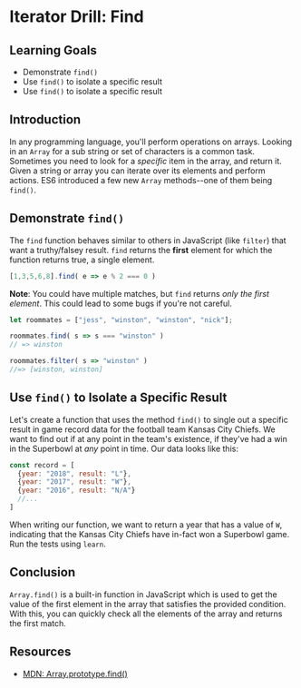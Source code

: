 # Iterator Drill: Find

## Learning Goals

* Demonstrate `find()`
* Use `find()` to isolate a specific result
* Use `find()` to isolate a specific result

## Introduction

In any programming language, you'll perform operations on arrays. Looking in
an `Array` for a sub string or set of characters is a common task. Sometimes
you need to look for a _specific_ item in the array, and return it. Given a
string or array you can iterate over its elements and perform actions. ES6
introduced a few new `Array` methods--one of them being `find()`.

## Demonstrate `find()`

The `find` function behaves similar to others in JavaScript (like `filter`)
that want a truthy/falsey result. `find` returns the **first**
element for which the function returns true, a single element.

```js
[1,3,5,6,8].find( e => e % 2 === 0 )
```

**Note**: You could have multiple matches, but `find` returns _only the first
element_. This could lead to some bugs if you're not careful.

```js
let roommates = ["jess", "winston", "winston", "nick"];

roommates.find( s => s === "winston" )
// => winston

roommates.filter( s => "winston" )
//=> [winston, winston]
```

## Use `find()` to Isolate a Specific Result

Let's create a function that uses the method `find()` to single out a specific
result in game record data for the football team Kansas City Chiefs. We want to
find out if at any point in the team's existence, if they've had a win in the
Superbowl at _any_ point in time. Our data looks like this:

```js
const record = [
  {year: "2018", result: "L"},
  {year: "2017", result: "W"},
  {year: "2016", result: "N/A"}
  //...
]
```
When writing our function, we want to return a year that has a value of `W`,
indicating that the Kansas City Chiefs have in-fact won a Superbowl game. Run
the tests using `learn`.

## Conclusion

`Array.find()` is a built-in function in JavaScript which is used to get the
value of the first element in the array that satisfies the provided condition.
With this, you can quickly check all the elements of the array and returns the
first match.

## Resources

- [MDN: Array.prototype.find()](https://developer.mozilla.org/en-US/docs/Web/JavaScript/Reference/Global_Objects/Array/find)
